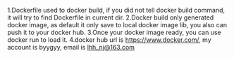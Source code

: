 1.Dockerfile used to docker build, if you did not tell docker build command, it will try to find Dockerfile in current dir.
2.Docker build only generated docker image, as default it only save to local docker image lib, you also can push it to your docker hub.
3.Once your docker image ready, you can use docker run to load it.
4.docker hub url is https://www.docker.com/, my account is byygyy, email is lhh_nj@163.com